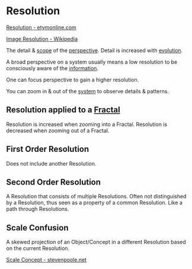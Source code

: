 # Resolution

<a href="http://www.etymonline.com/index.php?term=resolution" target="_blank">Resolution - etymonline.com</a>

<a href="https://en.wikipedia.org/wiki/Image_resolution" target="_blank">Image Resolution - Wikipedia</a>

The detail & [scope](./scope.md) of the [perspective](./perspective.md). Detail is increased with [evolution](./evolution.md).

A broad perspective on a system usually means a low resolution to be consciously aware of the [information](./information.md).

One can focus perspective to gain a higher resolution.

You can zoom in & out of the [system](./system.md) to observe details & patterns.

## Resolution applied to a [Fractal](./fractal.md)

Resolution is increased when zooming into a Fractal. Resolution is decreased when zooming out of a Fractal.

## First Order Resolution

Does not include another Resolution.

## Second Order Resolution

A Resolution that consists of multiple Resolutions. Often not distinguished by a Resolution, thus seen as a property of a common Resolution. Like a path through Resolutions.

## Scale Confusion

A skewed projection of an Object/Concept in a different Resolution based on the current Resolution.

<a href="http://stevenpoole.net/articles/scale-confusion/" target="_blank">Scale Concept - stevenpoole.net</a>
